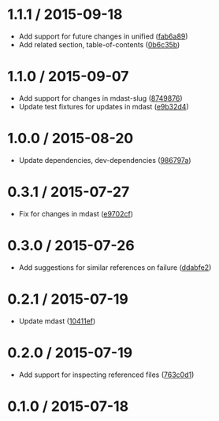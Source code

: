 <!--mdast setext-->

<!--lint disable no-multiple-toplevel-headings-->

1.1.1 / 2015-09-18
==================

*   Add support for future changes in unified ([fab6a89](https://github.com/wooorm/remark-validate-links/commit/fab6a89))
*   Add related section, table-of-contents ([0b6c35b](https://github.com/wooorm/remark-validate-links/commit/0b6c35b))

1.1.0 / 2015-09-07
==================

*   Add support for changes in mdast-slug ([8749876](https://github.com/wooorm/remark-validate-links/commit/8749876))
*   Update test fixtures for updates in mdast ([e9b32d4](https://github.com/wooorm/remark-validate-links/commit/e9b32d4))

1.0.0 / 2015-08-20
==================

*   Update dependencies, dev-dependencies ([986797a](https://github.com/wooorm/remark-validate-links/commit/986797a))

0.3.1 / 2015-07-27
==================

*   Fix for changes in mdast ([e9702cf](https://github.com/wooorm/remark-validate-links/commit/e9702cf))

0.3.0 / 2015-07-26
==================

*   Add suggestions for similar references on failure ([ddabfe2](https://github.com/wooorm/remark-validate-links/commit/ddabfe2))

0.2.1 / 2015-07-19
==================

*   Update mdast ([10411ef](https://github.com/wooorm/remark-validate-links/commit/10411ef))

0.2.0 / 2015-07-19
==================

*   Add support for inspecting referenced files ([763c0d1](https://github.com/wooorm/remark-validate-links/commit/763c0d1))

0.1.0 / 2015-07-18
==================
